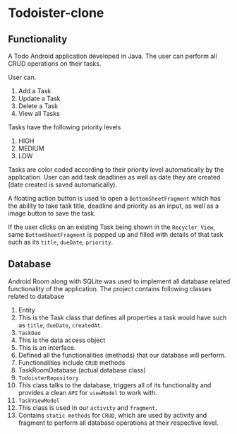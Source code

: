 # Todoister-clone

## Functionality
A Todo Android application developed in Java.
The user can perform all CRUD operations on their tasks.

User can.
1. Add a Task
2. Update a Task
3. Delete a Task
4. View all Tasks

Tasks have the following priority levels
1. HIGH
2. MEDIUM
3. LOW

Tasks are color coded according to their priority level automatically by the application.
User can add task deadlines as well as date they are created (date created is saved automatically).

A floating action button is used to open a `BottomSheetFragment` which has the ability to take task title, deadline and priority as an
input, as well as a image button to save the task.

If the user clicks on an existing Task being shown in the `Recycler View`, same `BottomSheetFragment` is popped up and filled with
details of that task such as its `title`, `dueDate`, `priority`.

## Database

Android Room along with SQLite was used to implement all database related functionality of the application.
The project contains following classes related to database

1. Entity
  1. This is the Task class that defines all properties a task would have such as `title`, `dueDate`, `createdAt`.
2. `TaskDao`
  1. This is the data access object
  2. This is an interface.
  3. Defined all the functionalities (methods) that our database will perform.
  4. Functionalities include `CRUD` methods
3. TaskRoomDatabase (actual database class)
4. `TodoisterRepository`
  1. This class talks to the database, triggers all of its functionality and provides a clean `API` for `viewModel` to work with.
5. `TaskViewModel`
  1. This class is used in our `activity` and `fragment`.
  2. Contains `static methods` for `CRUD`, which are used by activity and fragment to perform all
  database operations at their respective level.
